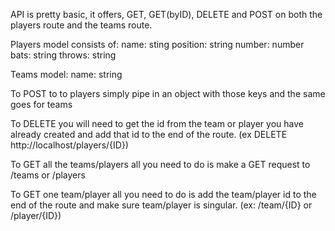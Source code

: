 API is pretty basic, it offers, GET, GET(byID), DELETE and POST on both the players route and the teams route.

Players model consists of:
  name: sting
  position: string
  number: number
  bats: string
  throws: string

Teams model:
  name: string

To POST to to players simply pipe in an object with those keys and the same goes for teams

To DELETE you will need to get the id from the team or player you have already created and add that id to the end of the route. (ex DELETE http://localhost/players/{ID})

To GET all the teams/players all you need to do is make a GET request to /teams or /players

To GET one team/player all you need to do is add the team/player id to the end of the route and make sure team/player is singular.
(ex: /team/{ID} or /player/{ID})
